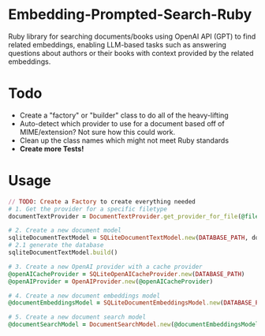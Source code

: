 # Embedding-Prompted-Search-Ruby
Ruby library for searching documents/books using OpenAI API (GPT) to find related embeddings, enabling LLM-based tasks such as answering questions about authors or their books with context provided by the related embeddings.

# Todo
- Create a "factory" or "builder" class to do all of the heavy-lifting
- Auto-detect which provider to use for a document based off of MIME/extension? Not sure how this could work.
- Clean up the class names which might not meet Ruby standards
- **Create more Tests!**

# Usage
```ruby
// TODO: Create a Factory to create everything needed
# 1. Get the provider for a specific filetype
documentTextProvider = DocumentTextProvider.get_provider_for_file(@filename)

# 2. Create a new document model
sqliteDocumentTextModel = SQLiteDocumentTextModel.new(DATABASE_PATH, documentTextProvider)
# 2.1 generate the database
sqliteDocumentTextModel.build()

# 3. Create a new OpenAI provider with a cache provider
@openAICacheProvider = SQLiteOpenAICacheProvider.new(DATABASE_PATH)
@openAIProvider = OpenAIProvider.new(@openAICacheProvider)

# 4. Create a new document embeddings model
@documentEmbeddingsModel = SQLiteDocumentEmbeddingsModel.new(DATABASE_PATH, sqliteDocumentTextModel, @openAIProvider)

# 5. Create a new document search model
@documentSearchModel = DocumentSearchModel.new(@documentEmbeddingsModel)
```
